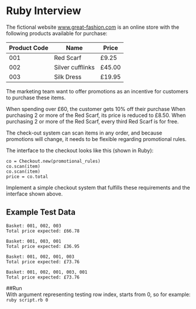 # Ruby Interview

The fictional website www.great-fashion.com is an online store with the following products available for purchase:

|Product Code|Name|Price|
|---|---|---|
|001| Red Scarf| £9.25
|002| Silver cufflinks| £45.00
|003| Silk Dress| £19.95

The marketing team want to offer promotions as an incentive for customers to purchase these items.

When spending over £60, the customer gets 10% off their purchase
When purchasing 2 or more of the Red Scarf, its price is reduced to £8.50.
When purchasing 2 or more of the Red Scarf, every third Red Scarf is for free. 

The check-out system can scan items in any order, and because promotions will change, it needs to be flexible regarding promotional rules.

The interface to the checkout looks like this (shown in Ruby):

```
co = Checkout.new(promotional_rules)
co.scan(item)
co.scan(item)
price = co.total
```

Implement a simple checkout system that fulfills these requirements and the interface shown above.

Example Test Data
---------
```
Basket: 001, 002, 003
Total price expected: £66.78

Basket: 001, 003, 001
Total price expected: £36.95

Basket: 001, 002, 001, 003
Total price expected: £73.76

Basket: 001, 002, 001, 003, 001
Total price expected: £73.76
```

##Run  
With argument representing testing row index, starts from 0, so for example:  
`ruby script.rb 0`
